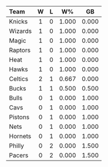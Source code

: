 | Team                             |  W  |  L  |  W%   |  GB   |
|:---------------------------------|:---:|:---:|:-----:|:-----:|
| [](/r/nyknicks) Knicks           |  1  |  0  | 1.000 | 0.000 |
| [](/r/washingtonwizards) Wizards |  1  |  0  | 1.000 | 0.000 |
| [](/r/orlandomagic) Magic        |  1  |  0  | 1.000 | 0.000 |
| [](/r/torontoraptors) Raptors    |  1  |  0  | 1.000 | 0.000 |
| [](/r/heat) Heat                 |  1  |  0  | 1.000 | 0.000 |
| [](/r/atlantahawks) Hawks        |  1  |  0  | 1.000 | 0.000 |
| [](/r/bostonceltics) Celtics     |  2  |  1  | 0.667 | 0.000 |
| [](/r/mkebucks) Bucks            |  1  |  1  | 0.500 | 0.500 |
| [](/r/chicagobulls) Bulls        |  0  |  1  | 0.000 | 1.000 |
| [](/r/clevelandcavs) Cavs        |  0  |  1  | 0.000 | 1.000 |
| [](/r/detroitpistons) Pistons    |  0  |  1  | 0.000 | 1.000 |
| [](/r/gonets) Nets               |  0  |  1  | 0.000 | 1.000 |
| [](/r/charlottehornets) Hornets  |  0  |  1  | 0.000 | 1.000 |
| [](/r/sixers) Philly             |  0  |  2  | 0.000 | 1.500 |
| [](/r/pacers) Pacers             |  0  |  2  | 0.000 | 1.500 |